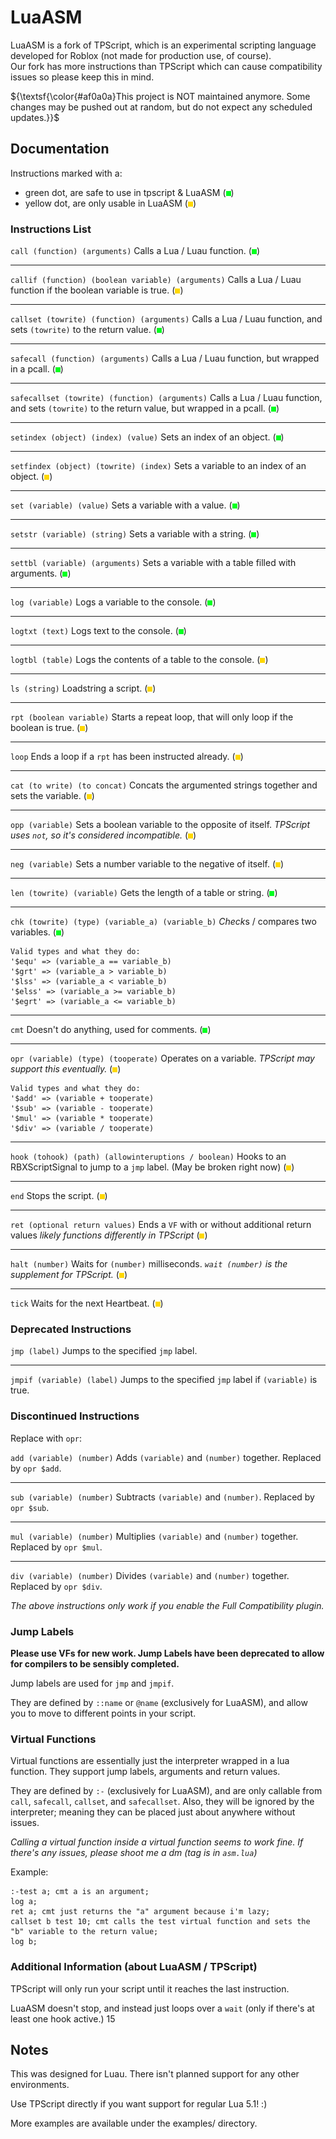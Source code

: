 # LuaASM

LuaASM is a fork of TPScript, which is an experimental scripting language developed for Roblox (not made for production use, of course).</br>
Our fork has more instructions than TPScript which can cause compatibility issues so please keep this in mind.

${\textsf{\color{#af0a0a}This project is NOT maintained anymore. Some changes may be pushed out at random, but do not expect any scheduled updates.}}$

## Documentation

Instructions marked with a:
 - green dot, are safe to use in tpscript & LuaASM (![](https://github.com/raymonable/LuaASM/blob/main/wiki_assets/GreenDotDownscaled.png?raw=true))
 - yellow dot, are only usable in LuaASM (![](https://github.com/raymonable/LuaASM/blob/main/wiki_assets/YellowDotDownscaled.png?raw=true))

### Instructions List
`call (function) (arguments)`
Calls a Lua / Luau function. (![](https://github.com/raymonable/LuaASM/blob/main/wiki_assets/GreenDotDownscaled.png?raw=true))
***
`callif (function) (boolean variable) (arguments)`
Calls a Lua / Luau function if the boolean variable is true. (![](https://github.com/raymonable/LuaASM/blob/main/wiki_assets/YellowDotDownscaled.png?raw=true))
***
`callset (towrite) (function) (arguments)`
Calls a Lua / Luau function, and sets `(towrite)` to the return value. (![](https://github.com/raymonable/LuaASM/blob/main/wiki_assets/GreenDotDownscaled.png?raw=true))
***
`safecall (function) (arguments)`
Calls a Lua / Luau function, but wrapped in a pcall. (![](https://github.com/raymonable/LuaASM/blob/main/wiki_assets/GreenDotDownscaled.png?raw=true))
***
`safecallset (towrite) (function) (arguments)`
Calls a Lua / Luau function, and sets `(towrite)` to the return value, but wrapped in a pcall. (![](https://github.com/raymonable/LuaASM/blob/main/wiki_assets/GreenDotDownscaled.png?raw=true))
***
`setindex (object) (index) (value)`
Sets an index of an object. (![](https://github.com/raymonable/LuaASM/blob/main/wiki_assets/GreenDotDownscaled.png?raw=true))
***
`setfindex (object) (towrite) (index)`
Sets a variable to an index of an object. (![](https://github.com/raymonable/LuaASM/blob/main/wiki_assets/YellowDotDownscaled.png?raw=true))
***
`set (variable) (value)`
Sets a variable with a value. (![](https://github.com/raymonable/LuaASM/blob/main/wiki_assets/GreenDotDownscaled.png?raw=true))
***
`setstr (variable) (string)`
Sets a variable with a string. (![](https://github.com/raymonable/LuaASM/blob/main/wiki_assets/GreenDotDownscaled.png?raw=true))
***
`settbl (variable) (arguments)`
Sets a variable with a table filled with arguments. (![](https://github.com/raymonable/LuaASM/blob/main/wiki_assets/GreenDotDownscaled.png?raw=true))
***
`log (variable)`
Logs a variable to the console. (![](https://github.com/raymonable/LuaASM/blob/main/wiki_assets/GreenDotDownscaled.png?raw=true))
***
`logtxt (text)`
Logs text to the console. (![](https://github.com/raymonable/LuaASM/blob/main/wiki_assets/GreenDotDownscaled.png?raw=true))
***
`logtbl (table)`
Logs the contents of a table to the console. (![](https://github.com/raymonable/LuaASM/blob/main/wiki_assets/YellowDotDownscaled.png?raw=true))
***
`ls (string)`
Loadstring a script. (![](https://github.com/raymonable/LuaASM/blob/main/wiki_assets/YellowDotDownscaled.png?raw=true))
***
`rpt (boolean variable)`
Starts a repeat loop, that will only loop if the boolean is true. (![](https://github.com/raymonable/LuaASM/blob/main/wiki_assets/YellowDotDownscaled.png?raw=true))
***
`loop`
Ends a loop if a `rpt` has been instructed already. (![](https://github.com/raymonable/LuaASM/blob/main/wiki_assets/YellowDotDownscaled.png?raw=true))
***
`cat (to write) (to concat)`
Concats the argumented strings together and sets the variable. (![](https://github.com/raymonable/LuaASM/blob/main/wiki_assets/YellowDotDownscaled.png?raw=true))
***
`opp (variable)`
Sets a boolean variable to the opposite of itself. *TPScript uses `not`, so it's considered incompatible.* (![](https://github.com/raymonable/LuaASM/blob/main/wiki_assets/YellowDotDownscaled.png?raw=true))
***
`neg (variable)`
Sets a number variable to the negative of itself. (![](https://github.com/raymonable/LuaASM/blob/main/wiki_assets/YellowDotDownscaled.png?raw=true))
***
`len (towrite) (variable)`
Gets the length of a table or string. (![](https://github.com/raymonable/LuaASM/blob/main/wiki_assets/GreenDotDownscaled.png?raw=true))
***
`chk (towrite) (type) (variable_a) (variable_b)`
*Check*s / compares two variables. (![](https://github.com/raymonable/LuaASM/blob/main/wiki_assets/GreenDotDownscaled.png?raw=true))

```
Valid types and what they do:
'$equ' => (variable_a == variable_b)
'$grt' => (variable_a > variable_b)
'$lss' => (variable_a < variable_b)
'$elss' => (variable_a >= variable_b)
'$egrt' => (variable_a <= variable_b)
```
***
`cmt`
Doesn't do anything, used for comments. (![](https://github.com/raymonable/LuaASM/blob/main/wiki_assets/GreenDotDownscaled.png?raw=true))
***
`opr (variable) (type) (tooperate)`
Operates on a variable. *TPScript may support this eventually.* (![](https://github.com/raymonable/LuaASM/blob/main/wiki_assets/YellowDotDownscaled.png?raw=true))

```
Valid types and what they do:
'$add' => (variable + tooperate)
'$sub' => (variable - tooperate)
'$mul' => (variable * tooperate)
'$div' => (variable / tooperate)
```
***
`hook (tohook) (path) (allowinteruptions / boolean)`
Hooks to an RBXScriptSignal to jump to a `jmp` label. (May be broken right now) (![](https://github.com/raymonable/LuaASM/blob/main/wiki_assets/YellowDotDownscaled.png?raw=true))
***
`end`
Stops the script. (![](https://github.com/raymonable/LuaASM/blob/main/wiki_assets/YellowDotDownscaled.png?raw=true))
***
`ret (optional return values)`
Ends a `VF` with or without additional return values *likely functions differently in TPScript* (![](https://github.com/raymonable/LuaASM/blob/main/wiki_assets/YellowDotDownscaled.png?raw=true))
***
`halt (number)`
Waits for `(number)` milliseconds. *`wait (number)` is the supplement for TPScript.* (![](https://github.com/raymonable/LuaASM/blob/main/wiki_assets/YellowDotDownscaled.png?raw=true))
***
`tick`
Waits for the next Heartbeat. (![](https://github.com/raymonable/LuaASM/blob/main/wiki_assets/YellowDotDownscaled.png?raw=true))

### Deprecated Instructions

`jmp (label)`
Jumps to the specified `jmp` label.
***
`jmpif (variable) (label)`
Jumps to the specified `jmp` label if `(variable)` is true.

### Discontinued Instructions

Replace with `opr`:

`add (variable) (number)`
Adds `(variable)` and `(number)` together. Replaced by `opr $add`.
***
`sub (variable) (number)`
Subtracts `(variable)` and `(number)`. Replaced by `opr $sub`.
***
`mul (variable) (number)`
Multiplies `(variable)` and `(number)` together. Replaced by `opr $mul`.
***
`div (variable) (number)`
Divides `(variable)` and `(number)` together. Replaced by `opr $div`.

*The above instructions only work if you enable the Full Compatibility plugin.*

### Jump Labels

**Please use VFs for new work. Jump Labels have been deprecated to allow for compilers to be sensibly completed.**

Jump labels are used for `jmp` and `jmpif`.

They are defined by `::name` or `@name` (exclusively for LuaASM), and allow you to move to different points in your script.

### Virtual Functions
Virtual functions are essentially just the interpreter wrapped in a lua function.
They support jump labels, arguments and return values.

They are defined by `:-` (exclusively for LuaASM), and are only callable from `call`, `safecall`, `callset`, and `safecallset`.
Also, they will be ignored by the interpreter; meaning they can be placed just about anywhere without issues.

*Calling a virtual function inside a virtual function seems to work fine. If there's any issues, please shoot me a dm (tag is in `asm.lua`)*

Example:
```
:-test a; cmt a is an argument;
log a;
ret a; cmt just returns the "a" argument because i'm lazy;
callset b test 10; cmt calls the test virtual function and sets the "b" variable to the return value;
log b;
```

### Additional Information (about LuaASM / TPScript)
TPScript will only run your script until it reaches the last instruction.

LuaASM doesn't stop, and instead just loops over a `wait` (only if there's at least one hook active.)
15

## Notes

This was designed for Luau. There isn't planned support for any other environments.

Use TPScript directly if you want support for regular Lua 5.1! :)

More examples are available under the examples/ directory.
